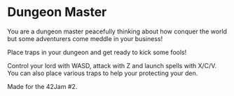 # Dungeon Master
You are a dungeon master peacefully thinking about how conquer the world but some adventurers come meddle in your business!

Place traps in your dungeon and get ready to kick some fools!

Control your lord with WASD, attack with Z and launch spells with X/C/V.<br/>
You can also place various traps to help your protecting your den.

Made for the 42Jam #2.
